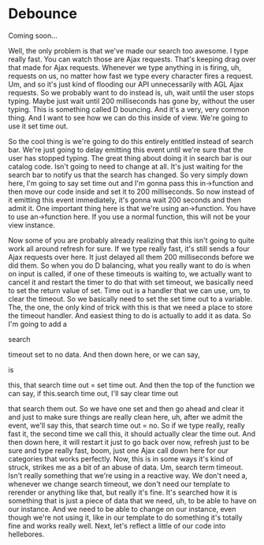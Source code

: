 # Debounce

Coming soon...

Well, the only problem is that we've made our search too awesome. I type really fast.
You can watch those are Ajax requests. That's keeping drag over that made for Ajax
requests. Whenever we type anything in is firing, uh, requests on us, no matter how
fast we type every character fires a request. Um, and so it's just kind of flooding
our API unnecessarily with AGL Ajax requests. So we probably want to do instead is,
uh, wait until the user stops typing. Maybe just wait until 200 milliseconds has gone
by, without the user typing. This is something called D bouncing. And it's a very,
very common thing. And I want to see how we can do this inside of view. We're going
to use it set time out.

So the cool thing is we're going to do this entirely entitled instead of search bar.
We're just going to delay emitting this event until we're sure that the user has
stopped typing. The great thing about doing it in search bar is our catalog code.
Isn't going to need to change at all. It's just waiting for the search bar to notify
us that the search has changed. So very simply down here, I'm going to say set time
out and I'm gonna pass this in->function and then move our code inside and set it to
200 milliseconds. So now instead of it emitting this event immediately, it's gonna
wait 200 seconds and then admit it. One important thing here is that we're using
an->function. You have to use an->function here. If you use a normal function, this
will not be your view instance.

Now some of you are probably already realizing that this isn't going to quite work
all around refresh for sure. If we type really fast, it's still sends a four Ajax
requests over here. It just delayed all them 200 milliseconds before we did them. So
when you do D balancing, what you really want to do is when on input is called, if
one of these timeouts is waiting to, we actually want to cancel it and restart the
timer to do that with set timeout, we basically need to set the return value of set.
Time out is a handler that we can use, um, to clear the timeout. So we basically need
to set the set time out to a variable. The, the one, the only kind of trick with this
is that we need a place to store the timeout handler. And easiest thing to do is
actually to add it as data. So I'm going to add a

search

timeout set to no data. And then down here, or we can say,

is

this, that search time out = set time out. And then the top of the function we can
say, if this.search time out, I'll say clear time out

that search them out. So we have one set and then go ahead and clear it and just to
make sure things are really clean here, uh, after we admit the event, we'll say this,
that search time out = no. So if we type really, really fast it, the second time we
call this, it should actually clear the time out. And then down here, it will restart
it just to go back over now, refresh just to be sure and type really fast, boom, just
one Ajax call down here for our categories that works perfectly. Now, this is in some
ways it's kind of struck, strikes me as a bit of an abuse of data. Um, search term
timeout. Isn't really something that we're using in a reactive way. We don't need a,
whenever we change search timeout, we don't need our template to rerender or anything
like that, but really it's fine. It's searched how it is something that is just a
piece of data that we need, uh, to be able to have on our instance. And we need to be
able to change on our instance, even though we're not using it, like in our template
to do something it's totally fine and works really well. Next, let's reflect a little
of our code into hellebores.

